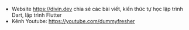 - Website https://divin.dev chia sẻ các bài viết, kiến thức tự học lập trình Dart, lập trình Flutter
- Kênh Youtube: https://youtube.com/dummyfresher
